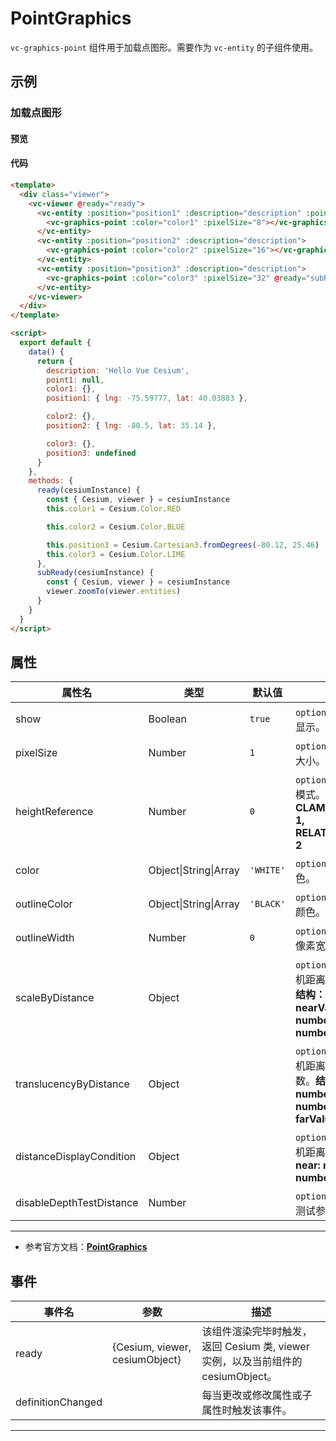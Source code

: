 # PointGraphics

`vc-graphics-point` 组件用于加载点图形。需要作为 `vc-entity` 的子组件使用。

## 示例

### 加载点图形

#### 预览

<doc-preview>
  <template>
    <div class="viewer">
      <vc-viewer @ready="ready">
        <vc-entity :position="position1" :description="description" :point.sync="point1">
          <vc-graphics-point :color="color1" :pixelSize="8"></vc-graphics-point>
        </vc-entity>
        <vc-entity :position="position2" :description="description">
          <vc-graphics-point :color="color2" :pixelSize="16"></vc-graphics-point>
        </vc-entity>
        <vc-entity :position="position3" :description="description">
          <vc-graphics-point :color="color3" :pixelSize="32" @ready="subReady"></vc-graphics-point>
        </vc-entity>
      </vc-viewer>
    </div>
  </template>

  <script>
    export default {
      data() {
        return {
          description: 'Hello Vue Cesium',
          point1: null,
          color1: {},
          position1: { lng: -75.59777, lat: 40.03883 },

          color2: {},
          position2: { lng: -80.5, lat: 35.14 },

          color3: {},
          position3: undefined
        }
      },
      methods: {
        ready(cesiumInstance) {
          const { Cesium, viewer } = cesiumInstance
          this.color1 = Cesium.Color.RED

          this.color2 = Cesium.Color.BLUE

          this.position3 = Cesium.Cartesian3.fromDegrees(-80.12, 25.46)
          this.color3 = Cesium.Color.LIME
        },
        subReady(cesiumInstance) {
          const { Cesium, viewer } = cesiumInstance
          viewer.zoomTo(viewer.entities)
        }
      }
    }
  </script>
</doc-preview>

#### 代码

```html
<template>
  <div class="viewer">
    <vc-viewer @ready="ready">
      <vc-entity :position="position1" :description="description" :point.sync="point1">
        <vc-graphics-point :color="color1" :pixelSize="8"></vc-graphics-point>
      </vc-entity>
      <vc-entity :position="position2" :description="description">
        <vc-graphics-point :color="color2" :pixelSize="16"></vc-graphics-point>
      </vc-entity>
      <vc-entity :position="position3" :description="description">
        <vc-graphics-point :color="color3" :pixelSize="32" @ready="subReady"></vc-graphics-point>
      </vc-entity>
    </vc-viewer>
  </div>
</template>

<script>
  export default {
    data() {
      return {
        description: 'Hello Vue Cesium',
        point1: null,
        color1: {},
        position1: { lng: -75.59777, lat: 40.03883 },

        color2: {},
        position2: { lng: -80.5, lat: 35.14 },

        color3: {},
        position3: undefined
      }
    },
    methods: {
      ready(cesiumInstance) {
        const { Cesium, viewer } = cesiumInstance
        this.color1 = Cesium.Color.RED

        this.color2 = Cesium.Color.BLUE

        this.position3 = Cesium.Cartesian3.fromDegrees(-80.12, 25.46)
        this.color3 = Cesium.Color.LIME
      },
      subReady(cesiumInstance) {
        const { Cesium, viewer } = cesiumInstance
        viewer.zoomTo(viewer.entities)
      }
    }
  }
</script>
```

## 属性

<!-- prettier-ignore -->
| 属性名 | 类型 | 默认值 | 描述 |
| ------------------------ | ------- | ----------- | -------------------------------------------------- |
| show | Boolean | `true` | `optional` 指定 point 是否显示。 |
| pixelSize | Number | `1` | `optional` 指定 point 像素大小。 |
| heightReference | Number | `0` | `optional` 指定 point 高度模式。 **NONE: 0, CLAMP_TO_GROUND: 1, RELATIVE_TO_GROUND: 2** |
| color | Object\|String\|Array | `'WHITE'` | `optional` 指定 point 颜色。 |
| outlineColor | Object\|String\|Array | `'BLACK'` | `optional` 指定 point 轮廓颜色。 |
| outlineWidth | Number | `0` | `optional` 指定 point 轮廓像素宽度。 |
| scaleByDistance | Object | | `optional` 指定 point 随相机距离改变的缩放参数。 **结构：{ near: number, nearValue: number, far: number, farValue: number }** |
| translucencyByDistance | Object | | `optional` 指定 point 随相机距离改变的透明度参数。**结构：{ near: number, nearValue: number, far: number, farValue: number }** |
| distanceDisplayCondition | Object | | `optional` 指定 point 随相机距离显隐参数。**结构：{ near: number, far: number }** |
| disableDepthTestDistance | Number | | `optional` 指定 point 深度测试参数。 |

---

- 参考官方文档：**[PointGraphics](https://cesium.com/docs/cesiumjs-ref-doc/PointGraphics.html)**

## 事件

| 事件名            | 参数                           | 描述                                                                             |
| ----------------- | ------------------------------ | -------------------------------------------------------------------------------- |
| ready             | {Cesium, viewer, cesiumObject} | 该组件渲染完毕时触发，返回 Cesium 类, viewer 实例，以及当前组件的 cesiumObject。 |
| definitionChanged |                                | 每当更改或修改属性或子属性时触发该事件。                                         |

---
